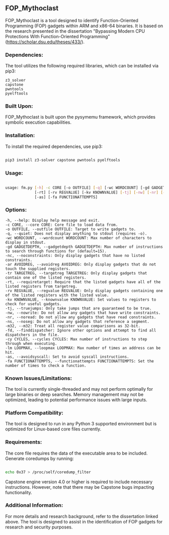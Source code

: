 ## FOP_Mythoclast

FOP_Mythoclast is a tool designed to identify Function-Oriented Programming (FOP) gadgets within ARM and x86-64 binaries. It is based on the research presented in the dissertation "Bypassing Modern CPU Protections With Function-Oriented Programming" (https://scholar.dsu.edu/theses/433/).

### Dependencies:

The tool utilizes the following required libraries, which can be installed via pip3:

    z3_solver
    capstone
    pwntools
    pyelftools

### Built Upon:

FOP_Mythoclast is built upon the pysymemu framework, which provides symbolic execution capabilities.

### Installation:

To install the required dependencies, use pip3:

``` bash

pip3 install z3-solver capstone pwntools pyelftools

```

### Usage:

``` bash

usage: fm.py [-h] -c CORE [-o OUTFILE] [-q] [-wc WORDCOUNT] [-gd GADGETDEPTH] [-nc] [-ar AVOIDREG] [-tr TARGETREG]
             [-rt] [-rv REGVALUE] [-kv KNOWNVALUE] [-tj] [-nw] [-nr] [-ns] [-m32] [-fd] [-cy CYCLES] [-lm LOOPMAX]
             [-as] [-fa FUNCTIONATTEMPTS]
```

### Options:

    -h, --help: Display help message and exit.
    -c CORE, --core CORE: Core file to load data from.
    -o OUTFILE, --outfile OUTFILE: Target to write gadgets to.
    -q, --quiet: Does not display anything to stdout (requires -o).
    -wc WORDCOUNT, --wordcount WORDCOUNT: Max number of characters to display in stdout.
    -gd GADGETDEPTH, --gadgetdepth GADGETDEPTH: Max number of instructions to search through functions for (default=15).
    -nc, --noconstraints: Only display gadgets that have no listed constraints.
    -ar AVOIDREG, --avoidreg AVOIDREG: Only display gadgets that do not touch the supplied registers.
    -tr TARGETREG, --targetreg TARGETREG: Only display gadgets that contain one of the listed registers.
    -rt, --requiretarget: Require that the listed gadgets have all of the listed registers from targetreg.
    -rv REGVALUE, --regvalue REGVALUE: Only display gadgets containing one of the listed registers with the listed value.
    -kv KNOWNVALUE, --knownvalue KNOWNVALUE: Set values to registers to check for useful gadgets.
    -tj, --truejumps: Only take jumps that are guaranteed to be true.
    -nw, --nowrite: Do not allow any gadgets that have write constraints.
    -nr, --noread: Do not allow any gadgets that have read constraints.
    -ns, --noseg: Do not allow any gadgets that reference a segment.
    -m32, --m32: Treat all register value comparisons as 32-bit.
    -fd, --finddispatcher: Ignore other options and attempt to find all dispatchers in the file.
    -cy CYCLES, --cycles CYCLES: Max number of instructions to step through when executing.
    -lm LOOPMAX, --loopmax LOOPMAX: Max number of times an address can be hit.
    -as, --avoidsyscall: Set to avoid syscall instructions.
    -fa FUNCTIONATTEMPTS, --functionattempts FUNCTIONATTEMPTS: Set the number of times to check a function.

### Known Issues/Limitations:

The tool is currently single-threaded and may not perform optimally for large binaries or deep searches.
Memory management may not be optimized, leading to potential performance issues with large inputs.

### Platform Compatibility:
The tool is designed to run in any Python 3 supported environment but is optimized for Linux-based core files currently.

### Requirements:

The core file requires the data of the executable area to be included. Generate coredumps by running:

``` bash

echo 0x37 > /proc/self/coredump_filter

```

Capstone engine version 4.0 or higher is required to include necessary instructions. However, note that there may be Capstone bugs impacting functionality.

### Additional Information:
For more details and research background, refer to the dissertation linked above. The tool is designed to assist in the identification of FOP gadgets for research and security purposes.
